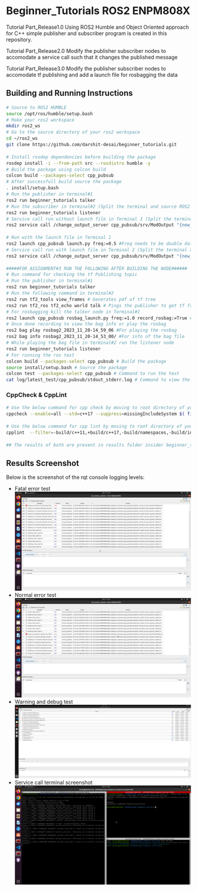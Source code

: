 # Beginner_Tutorials ROS2 ENPM808X

Tutorial Part_Release1.0
Using ROS2 Humble and Object Oriented approach for C++ simple publisher and subscriber program is created in this repository.

Tutorial Part_Release2.0
Modify the publisher subscriber nodes to accomodate a service call such that it changes the published message

Tutorial Part_Release3.0
Modify the publisher subscriber nodes to accomodate tf publishing and add a launch file for rosbagging the data

## Building and Running Instructions

```bash
# Source to ROS2 HUMBLE
source /opt/ros/humble/setup.bash
# Make your ros2 workspace
mkdir ros2_ws
# Go to the source directory of your ros2 workspace
cd ~/ros2_ws
git clone https://github.com/darshit-desai/beginner_tutorials.git

# Install rosdep dependencies before building the package
rosdep install -i --from-path src --rosdistro humble -y
# Build the package using colcon build
colcon build --packages-select cpp_pubsub
# After successfull build source the package
. install/setup.bash
# Run the publisher in terminal#1
ros2 run beginner_tutorials talker
# Run the subscriber in terminal#2 (Split the terminal and source ROS2 and the workspace setup.bash)
ros2 run beginner_tutorials listener
# Service call run without launch file in Terminal 3 (Split the terminal and source ROS2 and the workspace setup.bash)
ros2 service call /change_output_server cpp_pubsub/srv/ModOutput "{new_output: Hi I'm Darshit calling the service}"

# Run with the launch file in Terminal 1
ros2 launch cpp_pubsub launch.py freq:=0.5 #Freq needs to be double datatype 
# Service call run with launch file in Terminal 2 (Split the terminal and source ROS2 and the workspace setup.bash)
ros2 service call /change_output_server cpp_pubsub/srv/ModOutput "{new_output: Hi I'm Darshit calling the service}"

#####FOR ASSIGNMENT#3 RUN THE FOLLOWING AFTER BUILDING THE NODE######
# Run command for checking the tf Publishing topic
# Run the publisher in terminal#1
ros2 run beginner_tutorials talker
# Run the following command in terminal#2
ros2 run tf2_tools view_frames # Generates pdf of tf tree
ros2 run tf2_ros tf2_echo world talk # Pings the publisher to get tf frame messages
# For rosbagging kill the talker node in Terminal#1
ros2 launch cpp_pubsub rosbag_launch.py freq:=1.0 record_rosbag:=True #Note if record_rosbag is False then no rosbag will be recording
# Once done recording to view the bag info or play the rosbag
ros2 bag play rosbag2_2023_11_20-14_59_06 #For playing the rosbag
ros2 bag info rosbag2_2023_11_20-14_53_00/ #For info of the bag file
# While playing the bag file in terminal#2 run the listener node
ros2 run beginner_tutorials listener
# For running the ros test
colcon build --packages-select cpp_pubsub # Build the package
source install/setup.bash # Source the package
colcon test --packages-select cpp_pubsub # Command to run the test
cat log/latest_test/cpp_pubsub/stdout_stderr.log # Command to view the test result
```

### CppCheck & CppLint
```bash
# Use the below command for cpp check by moving to root directory of your workspace
cppcheck --enable=all --std=c++17 --suppress=missingIncludeSystem $( find . -name *.cpp | grep -vE -e "^(./build/|./install/|./log/)" ) --check-config  &> results/cppcheck.txt

# Use the below command for cpp lint by moving to root directory of your workspace 
cpplint  --filter=-build/c++11,+build/c++17,-build/namespaces,-build/include_order $( find . -name *.cpp | grep -vE -e "^(./build/|./install/|./log/)" ) &> results/cpplint.txt 

## The results of both are present in results folder insider beginner_tutorials directory
```

## Results Screenshot

Below is the screenshot of the rqt console logging levels:

* Fatal error test
![](results/Fatal_error.png)
* Normal error test
![](results/Serv_Error.png)
* Warning and debug test
![](results/warn_debugmsg.png)
* Service call terminal screenshot
![](results/ServiceCall.png)




    

